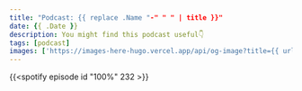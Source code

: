 ```yaml
---
title: "Podcast: {{ replace .Name "-" " " | title }}"
date: {{ .Date }}
description: You might find this podcast useful👇
tags: [podcast]
images: ['https://images-here-hugo.vercel.app/api/og-image?title={{ urlquery (replace .Name "-" " " | title) }}']
---
```


{{<spotify episode id "100%" 232 >}}

